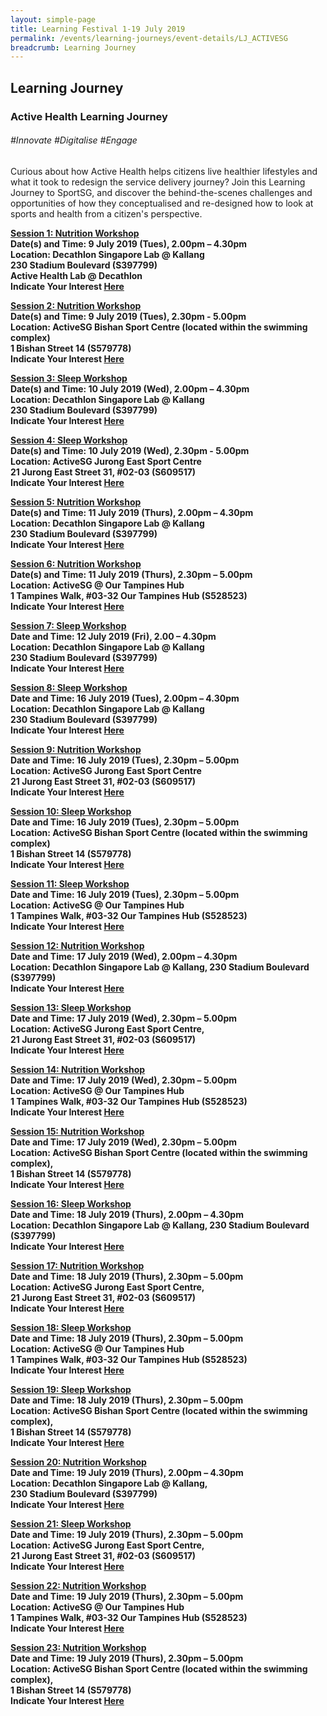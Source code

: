 ```yaml
---
layout: simple-page
title: Learning Festival 1-19 July 2019
permalink: /events/learning-journeys/event-details/LJ_ACTIVESG
breadcrumb: Learning Journey
---
```


## Learning Journey 
### Active Health Learning Journey

###### _#Innovate_ _#Digitalise_ _#Engage_

Curious about how Active Health helps citizens live healthier lifestyles and what it took to redesign the service delivery journey? Join this Learning Journey to SportSG, and discover the behind-the-scenes challenges and opportunities of how they conceptualised and re-designed how to look at sports and health from a citizen's perspective.

<b><u>Session 1: Nutrition Workshop</u><br> 
**Date(s) and Time: 9 July 2019 (Tues), 2.00pm – 4.30pm** <br>
**Location: Decathlon Singapore Lab @ Kallang <br>230 Stadium Boulevard (S397799) <br>Active Health Lab @ Decathlon** <br>
**Indicate Your Interest [Here](https://www.eventbrite.sg/e/active-health-learning-journey-decathlon-sg-nutrition-workshop-tickets-63467157978)**

<b><u>Session 2: Nutrition Workshop</u><br> 
**Date(s) and Time: 9 July 2019 (Tues), 2.30pm - 5.00pm** <br>
**Location: ActiveSG Bishan Sport Centre (located within the swimming complex) <br>1 Bishan Street 14 (S579778)** <br>
**Indicate Your Interest [Here](https://www.eventbrite.sg/e/active-health-learning-journey-bishan-sport-centre-nutrition-workshop-tickets-63466938321)**

<b><u>Session 3: Sleep Workshop </u><br>
**Date(s) and Time: 10 July 2019 (Wed), 2.00pm – 4.30pm** <br>
**Location: Decathlon Singapore Lab @ Kallang <br>230 Stadium Boulevard (S397799)** <br>
**Indicate Your Interest [Here](https://www.eventbrite.sg/e/active-health-learning-journey-decathlon-sg-sleep-workshop-tickets-63466953366)**

<b><u>Session 4: Sleep Workshop</u><br>
**Date(s) and Time: 10 July 2019 (Wed), 2.30pm - 5.00pm** <br>
**Location: ActiveSG Jurong East Sport Centre <br> 21 Jurong East Street 31, #02-03 (S609517)** <br>
**Indicate Your Interest [Here](https://www.eventbrite.sg/e/active-health-learning-journey-jurong-east-sport-centre-sleep-workshop-tickets-63466965402)** 

<b><u>Session 5: Nutrition Workshop </u><br>
**Date(s) and Time: 11 July 2019 (Thurs), 2.00pm – 4.30pm**<br>
**Location: Decathlon Singapore Lab @ Kallang <br>230 Stadium Boulevard (S397799)** <br>
**Indicate Your Interest [Here](https://www.eventbrite.sg/e/active-health-learning-journey-decathlon-sg-nutrition-workshop-tickets-63467086765)**

<b><u>Session 6: Nutrition Workshop </u><br>
**Date(s) and Time: 11 July 2019 (Thurs), 2.30pm – 5.00pm** <br>
**Location: ActiveSG @ Our Tampines Hub <br>1 Tampines Walk, #03-32 Our Tampines Hub (S528523)** <br>
**Indicate Your Interest [Here](https://www.eventbrite.sg/e/active-health-learning-journey-our-tampines-hub-nutrition-workshop-tickets-63467097798)**

<b><u>Session 7: Sleep Workshop</u><br> 
**Date and Time: 12 July 2019 (Fri), 2.00 – 4.30pm**<br>
**Location: Decathlon Singapore Lab @ Kallang <br>230 Stadium Boulevard (S397799)**<br>
**Indicate Your Interest [Here](https://www.eventbrite.sg/e/active-health-learning-journey-decathlon-sg-sleep-workshop-tickets-63467104819)**

<b><u>Session 8: Sleep Workshop </u><br>
**Date and Time: 16 July 2019 (Tues), 2.00pm – 4.30pm** <br>
**Location: Decathlon Singapore Lab @ Kallang <br>230 Stadium Boulevard (S397799)** <br>
**Indicate Your Interest [Here](https://www.eventbrite.sg/e/active-health-learning-journey-decathlon-sg-sleep-workshop-tickets-63467885153)**

<b><u>Session 9: Nutrition Workshop </u><br>
**Date and Time: 16 July 2019 (Tues), 2.30pm – 5.00pm** <br>
**Location: ActiveSG Jurong East Sport Centre <br>21 Jurong East Street 31, #02-03 (S609517)** <br>
**Indicate Your Interest [Here](https://www.eventbrite.sg/e/active-health-learning-journey-jurong-east-sport-centre-nutrition-workshop-tickets-63467108831)**

<b><u>Session 10: Sleep Workshop</u><br> 
**Date and Time: 16 July 2019 (Tues), 2.30pm – 5.00pm** <br>
**Location: ActiveSG Bishan Sport Centre (located within the swimming complex) <br>1 Bishan Street 14 (S579778)** <br>
**Indicate Your Interest [Here](https://www.eventbrite.sg/e/active-health-learning-journey-bishan-sport-centre-sleep-workshop-tickets-63467115852)** 
  
<b><u>Session 11: Sleep Workshop </u><br>
**Date and Time: 16 July 2019 (Tues), 2.30pm – 5.00pm** <br>
**Location: ActiveSG @ Our Tampines Hub <br>1 Tampines Walk, #03-32 Our Tampines Hub (S528523)** <br>
**Indicate Your Interest [Here](https://www.eventbrite.sg/e/active-health-learning-journey-our-tampines-hub-sleep-workshop-tickets-63467130897)**

<b><u>Session 12: Nutrition Workshop</u><br> 
**Date and Time: 17 July 2019 (Wed), 2.00pm – 4.30pm** <br>
**Location: Decathlon Singapore Lab @ Kallang, 230 Stadium Boulevard (S397799)** <br>
**Indicate Your Interest [Here](https://www.eventbrite.sg/e/active-health-learning-journey-decathlon-sg-nutrition-workshop-tickets-63467134909)**

<b><u>Session 13: Sleep Workshop </u><br>
**Date and Time: 17 July 2019 (Wed), 2.30pm – 5.00pm** <br> 
**Location: ActiveSG Jurong East Sport Centre, <br>21 Jurong East Street 31, #02-03 (S609517)** <br>
**Indicate Your Interest [Here](https://www.eventbrite.sg/e/active-health-learning-journey-jurong-east-sport-centre-sleep-workshop-tickets-63467685556)**

<b><u>Session 14: Nutrition Workshop </u><br>
**Date and Time: 17 July 2019 (Wed), 2.30pm – 5.00pm**<br>
**Location: ActiveSG @ Our Tampines Hub <br>1 Tampines Walk, #03-32 Our Tampines Hub (S528523)** <br>
**Indicate Your Interest [Here](https://www.eventbrite.sg/e/active-health-learning-journey-our-tampines-hub-nutrition-workshop-tickets-63467805916)**

<b><u>Session 15: Nutrition Workshop </u><br>
**Date and Time: 17 July 2019 (Wed), 2.30pm – 5.00pm** <br>
**Location: ActiveSG Bishan Sport Centre (located within the swimming complex), <br>1 Bishan Street 14 (S579778)**<br>
**Indicate Your Interest [Here](https://www.eventbrite.sg/e/active-health-learning-journey-bishan-sport-centre-nutrition-workshop-tickets-63467561184)**

<b><u>Session 16: Sleep Workshop </u><br>
**Date and Time: 18 July 2019 (Thurs), 2.00pm – 4.30pm** <br>
**Location: Decathlon Singapore Lab @ Kallang, 230 Stadium Boulevard (S397799)**<br>
**Indicate Your Interest [Here](https://www.eventbrite.sg/e/active-health-learning-journey-decathlon-sg-sleep-workshop-tickets-63467917249)**

<b><u>Session 17: Nutrition Workshop </u><br>
**Date and Time: 18 July 2019 (Thurs), 2.30pm – 5.00pm** <br>
**Location: ActiveSG Jurong East Sport Centre, <br>21 Jurong East Street 31, #02-03 (S609517)** <br>
**Indicate Your Interest [Here](https://www.eventbrite.sg/e/active-health-learning-journey-jurong-east-sport-centre-nutrition-workshop-tickets-63467143936 )** 

<b><u>Session 18: Sleep Workshop </u><br>
**Date and Time: 18 July 2019 (Thurs), 2.30pm – 5.00pm** <br>
**Location: ActiveSG @ Our Tampines Hub <br>1 Tampines Walk, #03-32 Our Tampines Hub (S528523)** <br>
**Indicate Your Interest [Here](https://www.eventbrite.sg/e/active-health-learning-journey-our-tampines-hub-sleep-workshop-tickets-63467318458)**

<b><u>Session 19: Sleep Workshop </u><br>
**Date and Time: 18 July 2019 (Thurs), 2.30pm – 5.00pm** <br>
**Location: ActiveSG Bishan Sport Centre (located within the swimming complex), <br>1 Bishan Street 14 (S579778)** <br>
**Indicate Your Interest [Here](https://www.eventbrite.sg/e/active-health-learning-journey-bishan-sport-centre-sleep-workshop-tickets-63467139924)**

<b><u>Session 20: Nutrition Workshop </u><br>
**Date and Time: 19 July 2019 (Thurs), 2.00pm – 4.30pm** <br>
**Location: Decathlon Singapore Lab @ Kallang, <br>230 Stadium Boulevard (S397799)**<br>
**Indicate Your Interest [Here](https://www.eventbrite.sg/e/active-health-learning-journey-decathlon-sg-nutrition-workshop-tickets-63466841030)**

<b><u>Session 21: Sleep Workshop </u><br>
**Date and Time: 19 July 2019 (Thurs), 2.30pm – 5.00pm** <br>
**Location: ActiveSG Jurong East Sport Centre, <br>21 Jurong East Street 31, #02-03 (S609517)**<br>
**Indicate Your Interest [Here](https://www.eventbrite.sg/e/active-health-learning-journey-jurong-east-sport-centre-sleep-workshop-tickets-63467699598)**

<b><u>Session 22: Nutrition  Workshop</u><br> 
**Date and Time: 19 July 2019 (Thurs), 2.30pm – 5.00pm** <br>
**Location: ActiveSG @ Our Tampines Hub <br>1 Tampines Walk, #03-32 Our Tampines Hub (S528523)** <br>
**Indicate Your Interest [Here](https://www.eventbrite.sg/e/active-health-learning-journey-our-tampines-hub-nutrition-workshop-tickets-63467825976)**

<b><u>Session 23: Nutrition Workshop </u><br>
**Date and Time: 19 July 2019 (Thurs), 2.30pm – 5.00pm** <br>
**Location: ActiveSG Bishan Sport Centre (located within the swimming complex), <br>1 Bishan Street 14 (S579778)**<br>
**Indicate Your Interest [Here](https://www.eventbrite.sg/e/active-health-learning-journey-bishan-sport-centre-nutrition-workshop-tickets-63467576229)** 
